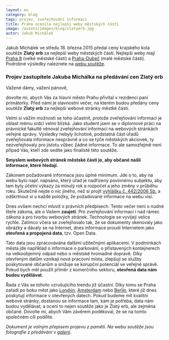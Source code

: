 ```yaml
---
layout: eu
category: blog
tags: projev, zveřejňování informací
title: Praha ocenila nejlepší weby městských částí
image: /assets/images/blog/zlatyerb.jpg
autor: Jakub Michálek
---
```


Jakub Michálek ve středu 18. března 2015 předal ceny krajského kola soutěže 
**Zlatý erb** za nejlepší weby městských částí. 
Nejlepší weby mají [Praha 8][praha8] (velké městské části)
a [Praha-Dubeč][dubec] (malé městské části). Podrobné výsledky naleznete na 
[webu soutěže][zlaty-erb].

### Projev zastupitele Jakuba Michálka na předávání cen Zlatý erb

Vážené dámy, vážení pánově,

dovolte mi, abych Vás za hlavní město Prahu přivítal v rezidenci paní primátorky.
Před námi je slavnostní večer, na kterém budou předány ceny soutěže **Zlatý erb**
za nejlepší webové stránky městké části. 

Velmi si vážím možnosti se toho účastnit,
protože zveřejňování informací je oblast mému srdci velmi blízká. Jako student 
jsem se v diplomové práci na právnické fakultě věnoval zveřejňování informací
na webových stránkách veřejné správy. Výsledky nebyly lichotivé, podstatná část
úřadů zveřejňovala informace nesprávně a co se týče městských akciovek, ty 
nezveřejňovaly pro jistotu vůbec žádné informace. To ale samozřejmě
není případ Vás, kteří zde sedíte jako finalisté této soutěže.

**Smyslem webových stránek městské části je, aby občané našli informace, které 
hledají.**

Zákonem požadované informace jsou úplné minimum. Jde o to, aby na webu bylo např.
napsáno, který úřad je nadřízený povinnému subjektu, aby tam byly účetní výkazy
za minulý rok a rozpočet a jeho změny v průběhu roku. Skutečně nejde o nic
jiného, než si projít [vyhlášku č. 442/2006 Sb.][vyhlaska] a odškrtnout si
u každé položky, že požadované informace na webu visí.

Dnes ovšem nechci mluvit o právních předpisech. Tento večer není o nudné liteře
zákona, ale o Vašem **zaujetí**. Pro zveřejňování informací i nad rámec zákona a
pro tvorbu webových stránek. Technologie se vyvíjejí velice rychle. Zatímco včera
se zveřejňovalo tak, že se dokumenty skenovaly jako obrázky a dávaly se na 
Internet, dnes informace proudí Internetem jako **otevřená a propojená data**, tzv.
Open Data. 

Tato data jsou zpracovávána dalšími užitečnými aplikacemi. 
V podmínkách města jde například o informace o parkování, o přistavených kontejnerech na 
velkoobjemný odpad nebo o městské hromadné dopravě. Díky otevřeným datům vznikají
nová pracovní místa, zlepšují se služby poskytované občanům a snižuje se korupční
potenciál ve veřejné správě. Pokud bych měl použít příměr z komerčního sektoru,
**otevřená data nám budou vydělávat**.

Řada z Vás se tohoto vzrušujícího trendu již účastní. Díky tomu se Praha zařadí 
po boku měst jako [Londýn][london-data], [Amsterdam][amsterdam-data] nebo [Berlín][berlin-data], 
které již dnes poskytují informace
v otevřených datech. Pokud budeme mít kvalitní webové stránky, dostanou se 
informace tam, kam je potřeba, data nám budou vydělávat, a ocení to nejen
soutěže jako je Zlatý erb, ale zejména občané. Dovolte mi, abych Vám závěrem 
poděkoval, že se na tomto společném cíli podílíte.

*Dokument je volným přepisem projevu z paměti. Na webu soutěže jsou fotografie
z předávání v [galerii][galerie-zlaty-erb].*

[praha8]: http://www.praha8.cz/
[dubec]: http://www.praha-dubec.cz/
[zlaty-erb]: http://zlatyerb.obce.cz/vismo/dokumenty2.asp?id_org=200005&id=1265
[vyhlaska]: http://www.zakonyprolidi.cz/cs/2006-442
[london-data]: http://data.london.gov.uk/
[amsterdam-data]: http://www.amsterdamopendata.nl/home
[berlin-data]: http://daten.berlin.de/
[galerie-zlaty-erb]: http://zlatyerb.obce.cz/vismo/galerie2.asp?id_org=200005&id_galerie=1081&p1=54
